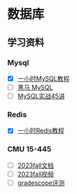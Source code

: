 # 数据库

## 学习资料
### Mysql
- [x] [一小时MySQL教程](https://www.bilibili.com/video/BV1AX4y147tA)
- [ ] [黑马 MySQL](https://www.bilibili.com/video/BV1Kr4y1i7ru)
- [ ] [MySQL实战45讲](https://jums.gitbook.io/mysql-shi-zhan-45-jiang)
  
### Redis
- [x] [一小时Redis教程](https://www.bilibili.com/video/BV1Jj411D7oG)
  
### CMU 15-445
- [ ] [2023fall文档](https://15445.courses.cs.cmu.edu/fall2023/schedule.html)
- [ ] [2023fall视频](https://www.bilibili.com/video/BV1Ex4y1p7bi)
- [ ] [gradescope评测](https://www.gradescope.com/courses/585997)